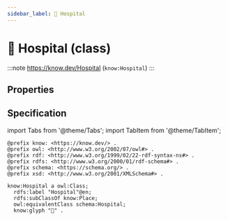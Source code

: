 ```yaml
---
sidebar_label: 🏥 Hospital
---
```


# 🏥 Hospital (class)

:::note
https://know.dev/Hospital
(`know:Hospital`)
:::

## Properties

## Specification

import Tabs from '@theme/Tabs';
import TabItem from '@theme/TabItem';

<Tabs>
<TabItem value="turtle" label="Turtle">

```turtle
@prefix know: <https://know.dev/> .
@prefix owl: <http://www.w3.org/2002/07/owl#> .
@prefix rdf: <http://www.w3.org/1999/02/22-rdf-syntax-ns#> .
@prefix rdfs: <http://www.w3.org/2000/01/rdf-schema#> .
@prefix schema: <https://schema.org/> .
@prefix xsd: <http://www.w3.org/2001/XMLSchema#> .

know:Hospital a owl:Class;
  rdfs:label "Hospital"@en;
  rdfs:subClassOf know:Place;
  owl:equivalentClass schema:Hospital;
  know:glyph "🏥" .

```

</TabItem>
</Tabs>

[`Hospital`]: /Hospital
